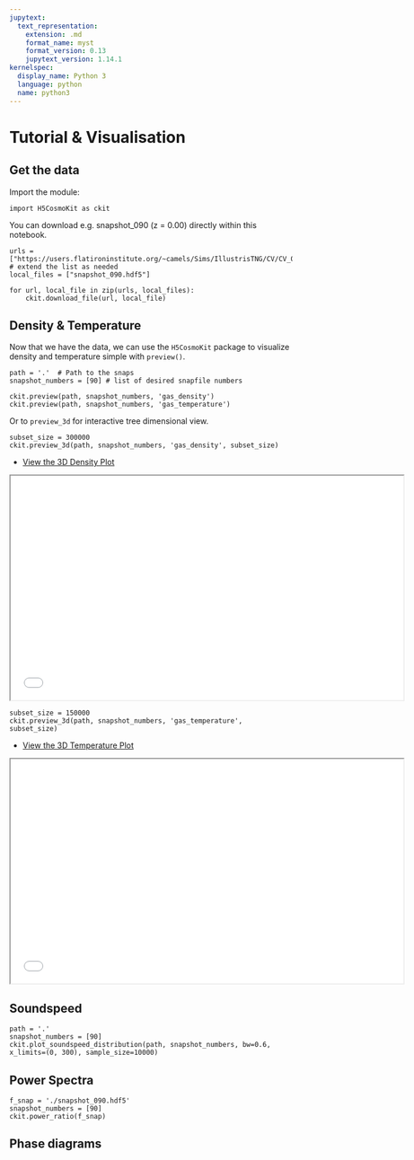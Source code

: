 ```yaml
---
jupytext:
  text_representation:
    extension: .md
    format_name: myst
    format_version: 0.13
    jupytext_version: 1.14.1
kernelspec:
  display_name: Python 3
  language: python
  name: python3
---
```


# Tutorial & Visualisation

## Get the data

Import the module:

```{code-cell}
import H5CosmoKit as ckit
```

You can download e.g. snapshot_090 (z = 0.00) directly within this notebook.

```{code-cell}
urls = ["https://users.flatironinstitute.org/~camels/Sims/IllustrisTNG/CV/CV_0/snapshot_090.hdf5"] # extend the list as needed
local_files = ["snapshot_090.hdf5"]

for url, local_file in zip(urls, local_files):
    ckit.download_file(url, local_file)
```
## Density & Temperature

Now that we have the data, we can use the `H5CosmoKit` package to visualize density and temperature simple with `preview()`.

```{code-cell}
path = '.'  # Path to the snaps
snapshot_numbers = [90] # list of desired snapfile numbers

ckit.preview(path, snapshot_numbers, 'gas_density')
ckit.preview(path, snapshot_numbers, 'gas_temperature')
```

Or to `preview_3d` for interactive tree dimensional view.

```
subset_size = 300000
ckit.preview_3d(path, snapshot_numbers, 'gas_density', subset_size)
```
- [View the 3D Density Plot](_static/Snapshot_90_at_z=0.00_gas_density.html)
<iframe src="_static/Snapshot_90_at_z=0.00_gas_density.html" width="700" height="400"></iframe>

```
subset_size = 150000
ckit.preview_3d(path, snapshot_numbers, 'gas_temperature', subset_size)
```
- [View the 3D Temperature Plot](_static/Snapshot_90_at_z=0.00_gas_temperature.html)
<iframe src="_static/Snapshot_90_at_z=0.00_gas_temperature.html" width="700" height="400"></iframe>

## Soundspeed

```{code-cell}
path = '.'
snapshot_numbers = [90]
ckit.plot_soundspeed_distribution(path, snapshot_numbers, bw=0.6, x_limits=(0, 300), sample_size=10000)
```

## Power Spectra

```{code-cell}
f_snap = './snapshot_090.hdf5'
snapshot_numbers = [90]
ckit.power_ratio(f_snap)
```

## Phase diagrams